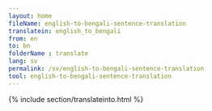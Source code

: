 ```yaml
---
layout: home
fileName: english-to-bengali-sentence-translation
translatein: english_to_bengali
from: en
to: bn
folderName : translate
lang: sv
permalink: /sv/english-to-bengali-sentence-translation
tool: english-to-bengali-sentence-translation
---
```

{% include section/translateinto.html %}